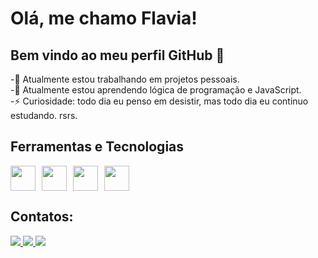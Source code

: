 # Olá, me chamo Flavia! 
## Bem vindo ao meu perfil GitHub 👋

-🔭 Atualmente estou trabalhando em projetos pessoais. <br>
-🌱 Atualmente estou aprendendo lógica de programação e JavaScript. <br>
-⚡ Curiosidade: todo dia eu penso em desistir, mas todo dia eu continuo estudando. rsrs. <br>

## Ferramentas e Tecnologias

<div style="display: flex; gap: 10px;">
  <img src="https://cdn.jsdelivr.net/gh/devicons/devicon@latest/icons/html5/html5-original-wordmark.svg" width="40" height="40"/>
  <img src="https://cdn.jsdelivr.net/gh/devicons/devicon@latest/icons/css3/css3-original-wordmark.svg" width="40" height="40"/>
  <img src="https://cdn.jsdelivr.net/gh/devicons/devicon@latest/icons/javascript/javascript-original.svg" width="40" height="40"/>
  <img src="https://cdn.jsdelivr.net/gh/devicons/devicon@latest/icons/figma/figma-original.svg" width="40" height="40"/>
</div>

## Contatos:

<div>
  <a href="https://instagram.com/flaviaxfds" target="_blank">
    <img loading="lazy" src="https://img.shields.io/badge/-Instagram-%23E4405F?style=for-the-badge&logo=instagram&logoColor=white" target="_blank">
  </a>
  <a href="mailto:flaviadesenvolvedorauiux@gmail.com">
    <img loading="lazy" src="https://img.shields.io/badge/Gmail-D14836?style=for-the-badge&logo=gmail&logoColor=white" target="_blank">
  </a>
  <a href="https://www.linkedin.com/in/flavia-fernandes-b6400b2b3/" target="_blank">
    <img loading="lazy" src="https://img.shields.io/badge/-LinkedIn-%230077B5?style=for-the-badge&logo=linkedin&logoColor=white" target="_blank">
  </a>   
</div>
